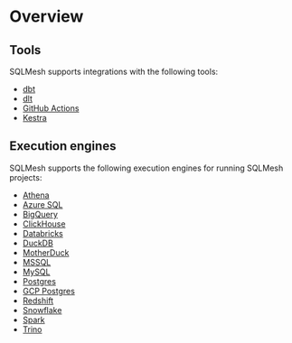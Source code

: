 # Overview

## Tools
SQLMesh supports integrations with the following tools:

* [dbt](dbt.md)
* [dlt](dlt.md)
* [GitHub Actions](github.md)
* [Kestra](https://kestra.io/plugins/plugin-sqlmesh/tasks/cli/io.kestra.plugin.sqlmesh.cli.sqlmeshcli)

## Execution engines
SQLMesh supports the following execution engines for running SQLMesh projects:

* [Athena](./engines/athena.md)
* [Azure SQL](./engines/azuresql.md)
* [BigQuery](./engines/bigquery.md)
* [ClickHouse](./engines/clickhouse.md)
* [Databricks](./engines/databricks.md)
* [DuckDB](./engines/duckdb.md)
* [MotherDuck](./engines/motherduck.md)
* [MSSQL](./engines/mssql.md)
* [MySQL](./engines/mysql.md)
* [Postgres](./engines/postgres.md)
* [GCP Postgres](./engines/gcp-postgres.md)
* [Redshift](./engines/redshift.md)
* [Snowflake](./engines/snowflake.md)
* [Spark](./engines/spark.md)
* [Trino](./engines/trino.md)
